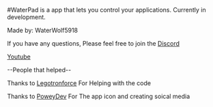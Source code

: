 #WaterPad is a app that lets you control your applications. Currently in development.

Made by: WaterWolf5918

If you have any questions, Please feel free to join the [Discord](https://discord.gg/DYsdj72CSm)

[Youtube](https://www.youtube.com/channel/UCY-1AjoxZ-Fd0aEnKEanO_w)

--People that helped--

Thanks to [Legotronforce](https://github.com/LegotronForce) For Helping with the code

Thanks to [PoweyDev](https://github.com/PoweyDev) For The app icon and creating soical media


